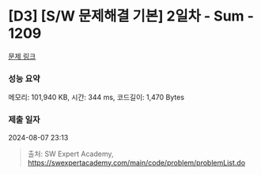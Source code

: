 # [D3] [S/W 문제해결 기본] 2일차 - Sum - 1209 

[문제 링크](https://swexpertacademy.com/main/code/problem/problemDetail.do?contestProbId=AV13_BWKACUCFAYh) 

### 성능 요약

메모리: 101,940 KB, 시간: 344 ms, 코드길이: 1,470 Bytes

### 제출 일자

2024-08-07 23:13



> 출처: SW Expert Academy, https://swexpertacademy.com/main/code/problem/problemList.do